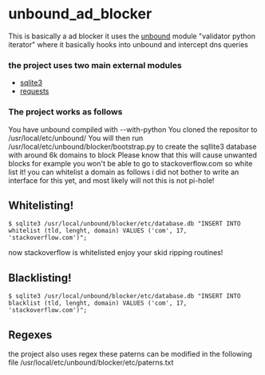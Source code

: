 # unbound_ad_blocker
This is basically a ad blocker it uses the [unbound](https://github.com/NLnetLabs/unbound) module "validator python iterator" where it basically hooks into unbound and intercept dns queries

### the project uses two main external modules
* [sqlite3](https://github.com/sqlite/sqlite)
* [requests](https://github.com/psf/requests)

### The project works as follows
You have unbound compiled with --with-python
You cloned the repositor to /usr/local/etc/unbound/
You will then run /usr/local/etc/unbound/blocker/bootstrap.py to create the sqllite3 database with around 6k domains to block
Please know that this will cause unwanted blocks for example you won't be able to go to stackoverflow.com so white list it!
you can whitelist a domain as follows i did not bother to write an interface for this yet, and most likely will not
this is not pi-hole!

## Whitelisting!
```
$ sqlite3 /usr/local/unbound/blocker/etc/database.db "INSERT INTO whitelist (tld, lenght, domain) VALUES ('com', 17, 'stackoverflow.com')";
```
now stackoverflow is whitelisted enjoy your skid ripping routines!

## Blacklisting!
```
$ sqlite3 /usr/local/unbound/blocker/etc/database.db "INSERT INTO blacklist (tld, lenght, domain) VALUES ('com', 17, 'stackoverflow.com')";

```
## Regexes
the project also uses regex these paterns can be modified in the following file /usr/local/etc/unbound/blocker/etc/paterns.txt
